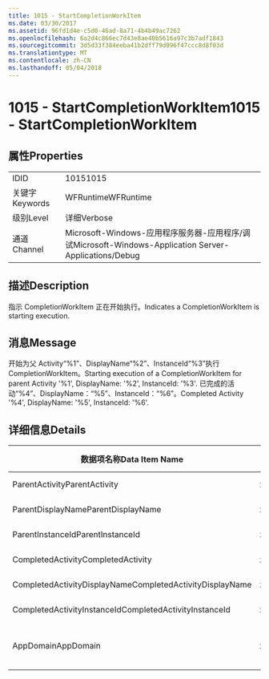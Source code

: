 ```yaml
---
title: 1015 - StartCompletionWorkItem
ms.date: 03/30/2017
ms.assetid: 96fd1d4e-c5d0-46ad-8a71-4b4b49ac7262
ms.openlocfilehash: 6a2d4c866ec7d43e8ae40b5616a97c3b7adf1843
ms.sourcegitcommit: 3d5d33f384eeba41b2dff79d096f47ccc8d8f03d
ms.translationtype: MT
ms.contentlocale: zh-CN
ms.lasthandoff: 05/04/2018
---
```

# <a name="1015---startcompletionworkitem"></a><span data-ttu-id="17360-102">1015 - StartCompletionWorkItem</span><span class="sxs-lookup"><span data-stu-id="17360-102">1015 - StartCompletionWorkItem</span></span>
## <a name="properties"></a><span data-ttu-id="17360-103">属性</span><span class="sxs-lookup"><span data-stu-id="17360-103">Properties</span></span>  
  
|||  
|-|-|  
|<span data-ttu-id="17360-104">ID</span><span class="sxs-lookup"><span data-stu-id="17360-104">ID</span></span>|<span data-ttu-id="17360-105">1015</span><span class="sxs-lookup"><span data-stu-id="17360-105">1015</span></span>|  
|<span data-ttu-id="17360-106">关键字</span><span class="sxs-lookup"><span data-stu-id="17360-106">Keywords</span></span>|<span data-ttu-id="17360-107">WFRuntime</span><span class="sxs-lookup"><span data-stu-id="17360-107">WFRuntime</span></span>|  
|<span data-ttu-id="17360-108">级别</span><span class="sxs-lookup"><span data-stu-id="17360-108">Level</span></span>|<span data-ttu-id="17360-109">详细</span><span class="sxs-lookup"><span data-stu-id="17360-109">Verbose</span></span>|  
|<span data-ttu-id="17360-110">通道</span><span class="sxs-lookup"><span data-stu-id="17360-110">Channel</span></span>|<span data-ttu-id="17360-111">Microsoft-Windows-应用程序服务器-应用程序/调试</span><span class="sxs-lookup"><span data-stu-id="17360-111">Microsoft-Windows-Application Server-Applications/Debug</span></span>|  
  
## <a name="description"></a><span data-ttu-id="17360-112">描述</span><span class="sxs-lookup"><span data-stu-id="17360-112">Description</span></span>  
 <span data-ttu-id="17360-113">指示 CompletionWorkItem 正在开始执行。</span><span class="sxs-lookup"><span data-stu-id="17360-113">Indicates a CompletionWorkItem is starting execution.</span></span>  
  
## <a name="message"></a><span data-ttu-id="17360-114">消息</span><span class="sxs-lookup"><span data-stu-id="17360-114">Message</span></span>  
 <span data-ttu-id="17360-115">开始为父 Activity“%1”、DisplayName“%2”、InstanceId“%3”执行 CompletionWorkItem。</span><span class="sxs-lookup"><span data-stu-id="17360-115">Starting execution of a CompletionWorkItem for parent Activity '%1', DisplayName: '%2', InstanceId: '%3'.</span></span> <span data-ttu-id="17360-116">已完成的活动“%4”、DisplayName：“%5”、InstanceId：“%6”。</span><span class="sxs-lookup"><span data-stu-id="17360-116">Completed Activity '%4', DisplayName: '%5', InstanceId: '%6'.</span></span>  
  
## <a name="details"></a><span data-ttu-id="17360-117">详细信息</span><span class="sxs-lookup"><span data-stu-id="17360-117">Details</span></span>  
  
|<span data-ttu-id="17360-118">数据项名称</span><span class="sxs-lookup"><span data-stu-id="17360-118">Data Item Name</span></span>|<span data-ttu-id="17360-119">数据项类型</span><span class="sxs-lookup"><span data-stu-id="17360-119">Data Item Type</span></span>|<span data-ttu-id="17360-120">描述</span><span class="sxs-lookup"><span data-stu-id="17360-120">Description</span></span>|  
|--------------------|--------------------|-----------------|  
|<span data-ttu-id="17360-121">ParentActivity</span><span class="sxs-lookup"><span data-stu-id="17360-121">ParentActivity</span></span>|<span data-ttu-id="17360-122">xs:string</span><span class="sxs-lookup"><span data-stu-id="17360-122">xs:string</span></span>|<span data-ttu-id="17360-123">父活动的类型名称。</span><span class="sxs-lookup"><span data-stu-id="17360-123">The type name of the parent activity.</span></span>|  
|<span data-ttu-id="17360-124">ParentDisplayName</span><span class="sxs-lookup"><span data-stu-id="17360-124">ParentDisplayName</span></span>|<span data-ttu-id="17360-125">xs:string</span><span class="sxs-lookup"><span data-stu-id="17360-125">xs:string</span></span>|<span data-ttu-id="17360-126">父活动的显示名称。</span><span class="sxs-lookup"><span data-stu-id="17360-126">The display name of the parent activity.</span></span>|  
|<span data-ttu-id="17360-127">ParentInstanceId</span><span class="sxs-lookup"><span data-stu-id="17360-127">ParentInstanceId</span></span>|<span data-ttu-id="17360-128">xs:string</span><span class="sxs-lookup"><span data-stu-id="17360-128">xs:string</span></span>|<span data-ttu-id="17360-129">父活动的实例 ID。</span><span class="sxs-lookup"><span data-stu-id="17360-129">The instance id of the parent activity.</span></span>|  
|<span data-ttu-id="17360-130">CompletedActivity</span><span class="sxs-lookup"><span data-stu-id="17360-130">CompletedActivity</span></span>|<span data-ttu-id="17360-131">xs:string</span><span class="sxs-lookup"><span data-stu-id="17360-131">xs:string</span></span>|<span data-ttu-id="17360-132">已完成活动的类型名称。</span><span class="sxs-lookup"><span data-stu-id="17360-132">The type name of the completed activity.</span></span>|  
|<span data-ttu-id="17360-133">CompletedActivityDisplayName</span><span class="sxs-lookup"><span data-stu-id="17360-133">CompletedActivityDisplayName</span></span>|<span data-ttu-id="17360-134">xs:string</span><span class="sxs-lookup"><span data-stu-id="17360-134">xs:string</span></span>|<span data-ttu-id="17360-135">已完成活动的显示名称。</span><span class="sxs-lookup"><span data-stu-id="17360-135">The display name of the completed activity.</span></span>|  
|<span data-ttu-id="17360-136">CompletedActivityInstanceId</span><span class="sxs-lookup"><span data-stu-id="17360-136">CompletedActivityInstanceId</span></span>|<span data-ttu-id="17360-137">xs:string</span><span class="sxs-lookup"><span data-stu-id="17360-137">xs:string</span></span>|<span data-ttu-id="17360-138">已完成活动的实例 ID。</span><span class="sxs-lookup"><span data-stu-id="17360-138">The instance id of the completed activity.</span></span>|  
|<span data-ttu-id="17360-139">AppDomain</span><span class="sxs-lookup"><span data-stu-id="17360-139">AppDomain</span></span>|<span data-ttu-id="17360-140">xs:string</span><span class="sxs-lookup"><span data-stu-id="17360-140">xs:string</span></span>|<span data-ttu-id="17360-141">由 AppDomain.CurrentDomain.FriendlyName 返回的字符串。</span><span class="sxs-lookup"><span data-stu-id="17360-141">The string returned by AppDomain.CurrentDomain.FriendlyName.</span></span>|
